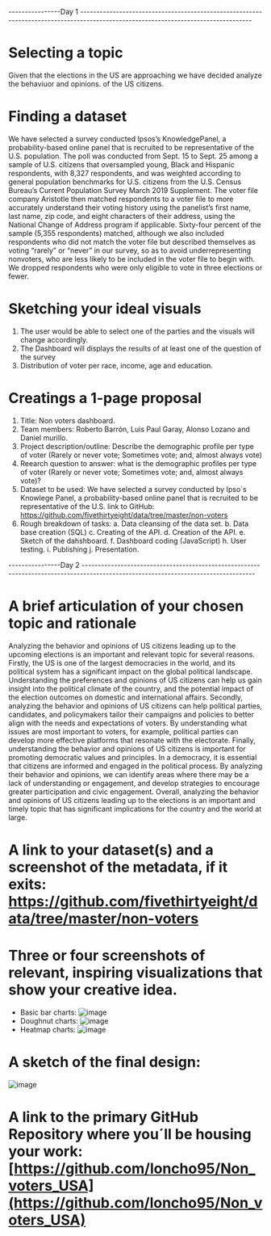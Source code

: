 ----------------Day 1 -----------------------------------------------------------------------------------------------------------------------------------

# Selecting a topic 
Given that the elections in the US are approaching we have decided analyze the behaviuor and opinions. of the US citizens.

# Finding a dataset 
We have selected a survey conducted Ipsos’s KnowledgePanel, a probability-based online panel that is recruited to be representative of the U.S. population. The poll was conducted from Sept. 15 to Sept. 25 among a sample of U.S. citizens that oversampled young, Black and Hispanic respondents, with 8,327 respondents, and was weighted according to general population benchmarks for U.S. citizens from the U.S. Census Bureau’s Current Population Survey March 2019 Supplement. The voter file company Aristotle then matched respondents to a voter file to more accurately understand their voting history using the panelist’s first name, last name, zip code, and eight characters of their address, using the National Change of Address program if applicable. Sixty-four percent of the sample (5,355 respondents) matched, although we also included respondents who did not match the voter file but described themselves as voting “rarely” or “never” in our survey, so as to avoid underrepresenting nonvoters, who are less likely to be included in the voter file to begin with. We dropped respondents who were only eligible to vote in three elections or fewer.

# Sketching your ideal visuals
1. The user would be able to select one of the parties and the visuals will change accordingly. 
2. The Dashboard will displays the results of at least one of the question of the survey
3. Distribution of voter per race, income, age and education. 

# Creatings a 1-page proposal
1. Title: Non voters dashboard.
2. Team members: Roberto Barrón, Luis Paul Garay, Alonso Lozano and Daniel murillo. 
3. Project description/outline: Describe the demographic profile per type of voter (Rarely or never vote; Sometimes vote; and, almost always vote)
4. Reearch question to answer: what is the demographic profiles per type of voter (Rarely or never vote; Sometimes vote; and, almost always vote)?
5. Dataset to be used: We have selected a survey conducted by Ipso´s Knowlege Panel, a probability-based online panel that is recruited to be representative of the U.S.
 link to GitHub: https://github.com/fivethirtyeight/data/tree/master/non-voters
6. Rough breakdown of tasks:
a. Data cleansing of the data set.
b. Data base creation (SQL)
c. Creating of the API.
d. Creation of the API.
e. Sketch of the dahshboard. 
f. Dashboard coding (JavaScript)
h. User  testing.
i. Publishing
j. Presentation. 

----------------Day 2 -----------------------------------------------------------------------------------------------------------------------------------

# A brief articulation of your chosen topic and rationale
Analyzing the behavior and opinions of US citizens leading up to the upcoming elections is an important and relevant topic for several reasons.
Firstly, the US is one of the largest democracies in the world, and its political system has a significant impact on the global political landscape. Understanding the preferences and opinions of US citizens can help us gain insight into the political climate of the country, and the potential impact of the election outcomes on domestic and international affairs.
Secondly, analyzing the behavior and opinions of US citizens can help political parties, candidates, and policymakers tailor their campaigns and policies to better align with the needs and expectations of voters. By understanding what issues are most important to voters, for example, political parties can develop more effective platforms that resonate with the electorate.
Finally, understanding the behavior and opinions of US citizens is important for promoting democratic values and principles. In a democracy, it is essential that citizens are informed and engaged in the political process. By analyzing their behavior and opinions, we can identify areas where there may be a lack of understanding or engagement, and develop strategies to encourage greater participation and civic engagement.
Overall, analyzing the behavior and opinions of US citizens leading up to the elections is an important and timely topic that has significant implications for the country and the world at large.

# A link to your dataset(s) and a screenshot of the metadata, if it exits: https://github.com/fivethirtyeight/data/tree/master/non-voters

# Three or four screenshots of relevant, inspiring visualizations that show your creative idea.
- Basic bar charts:
![image](https://github.com/loncho95/Non_voters_USA/blob/main/visual-inspirations/basic-bar-charts.png)
- Doughnut charts:
![image](https://github.com/loncho95/Non_voters_USA/blob/main/visual-inspirations/doughnut-charts-mousehover.png)
- Heatmap charts:
![image](https://github.com/loncho95/Non_voters_USA/blob/main/visual-inspirations/heatmap-chart-mousehover.png)
 
# A sketch of the final design:
 ![image](https://github.com/loncho95/Non_voters_USA/blob/main/final-design-sketch.png)

# A link to the primary GitHub Repository where you´ll be housing your work: [https://github.com/loncho95/Non_voters_USA](https://github.com/loncho95/Non_voters_USA)



















